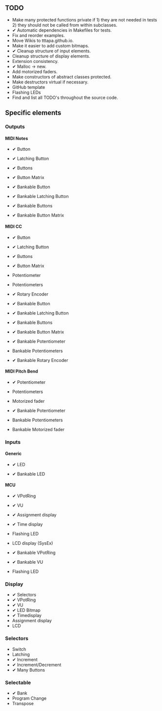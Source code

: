 ## TODO

- Make many protected functions private if 1) they are not needed in tests 2) they should not be called from within subclasses.
- ✔ Automatic dependencies in Makefiles for tests.
- Fix and reorder examples.
- Move Wikis to tttapa.github.io.
- Make it easier to add custom bitmaps.
- ✔ Cleanup structure of input elements.
- Cleanup structure of display elements.
- Extension consistency.
- ✔ Malloc → new.
- Add motorized faders.
- Make constructors of abstract classes protected.
- Make destructors virtual if necessary.
- GitHub template
- Flashing LEDs
- Find and list all TODO's throughout the source code.

## Specific elements

### Outputs

#### MIDI Notes
- ✔ Button
- ✔ Latching Button
- ✔ Buttons
- ✔ Button Matrix

- ✔ Bankable Button
- ✔ Bankable Latching Button
- ✔ Bankable Buttons
- ✔ Bankable Button Matrix

#### MIDI CC
- ✔ Button
- ✔ Latching Button
- ✔ Buttons
- ✔ Button Matrix

- Potentiometer
- Potentiometers

- ✔ Rotary Encoder

- ✔ Bankable Button
- ✔ Bankable Latching Button
- ✔ Bankable Buttons
- ✔ Bankable Button Matrix

- ✔ Bankable Potentiometer
- Bankable Potentiometers

- ✔ Bankable Rotary Encoder

#### MIDI Pitch Bend
- ✔ Potentiometer
- Potentiometers
- Motorized fader

- ✔ Bankable Potentiometer
- Bankable Potentiometers
- Bankable Motorized fader


### Inputs

#### Generic
- ✔ LED

- ✔ Bankable LED

#### MCU
- ✔ VPotRing
- ✔ VU
- ✔ Assignment display
- ✔ Time display
- Flashing LED
- LCD display (SysEx)

- ✔ Bankable VPotRing
- ✔ Bankable VU
- Flashing LED


### Display
- ✔ Selectors
- ✔ VPotRing
- ✔ VU
- ✔ LED Bitmap
- ✔ Timedisplay
- Assignment display
- LCD


### Selectors
- Switch
- Latching
- ✔ Increment
- ✔ Increment/Decrement
- ✔ Many Buttons

### Selectable
- ✔ Bank
- Program Change
- Transpose